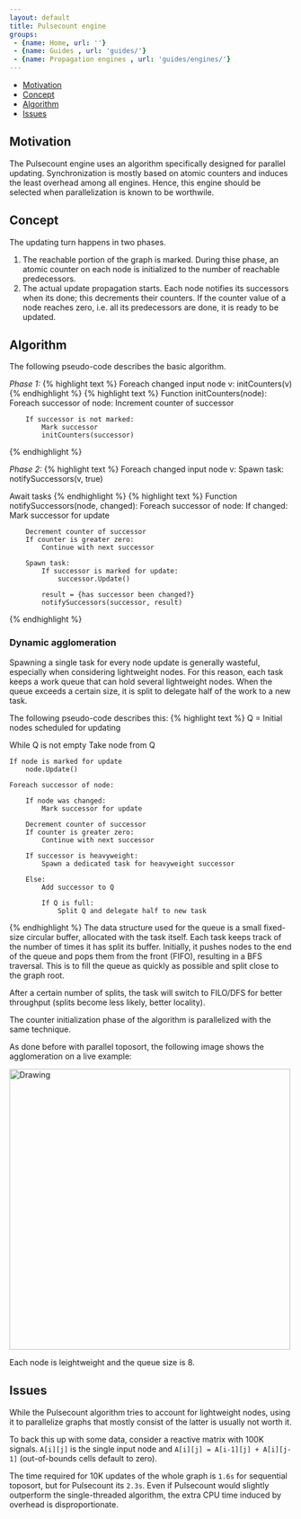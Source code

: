 ```yaml
---
layout: default
title: Pulsecount engine
groups: 
 - {name: Home, url: ''}
 - {name: Guides , url: 'guides/'}
 - {name: Propagation engines , url: 'guides/engines/'}
---
```


* [Motivation](#motivation)
* [Concept](#concept)
* [Algorithm](#algorithm)
* [Issues](#issues)

## Motivation

The Pulsecount engine uses an algorithm specifically designed for parallel updating.
Synchronization is mostly based on atomic counters and induces the least overhead among all engines.
Hence, this engine should be selected when parallelization is known to be worthwile.

## Concept

The updating turn happens in two phases.

1. The reachable portion of the graph is marked.
   During thise phase, an atomic counter on each node is initialized to the number of reachable predecessors.
2. The actual update propagation starts. Each node notifies its successors when its done; this decrements their counters.
   If the counter value of a node reaches zero, i.e. all its predecessors are done, it is ready to be updated.

## Algorithm

The following pseudo-code describes the basic algorithm.

*Phase 1:*
{% highlight text %}
Foreach changed input node v:
    initCounters(v)
{% endhighlight %}
{% highlight text %}
Function initCounters(node):
    Foreach successor of node:
        Increment counter of successor

        If successor is not marked:
            Mark successor
            initCounters(successor)
{% endhighlight %}

*Phase 2:*
{% highlight text %}
Foreach changed input node v:
    Spawn task:
        notifySuccessors(v, true)

Await tasks
{% endhighlight %}
{% highlight text %}
Function notifySuccessors(node, changed):
    Foreach successor of node:
        If changed:
            Mark successor for update

        Decrement counter of successor
        If counter is greater zero:
            Continue with next successor

        Spawn task:
            If successor is marked for update:
                successor.Update()

            result = {has successor been changed?}
            notifySuccessors(successor, result) 
{% endhighlight %}

### Dynamic agglomeration

Spawning a single task for every node update is generally wasteful, especially when considering lightweight nodes.
For this reason, each task keeps a work queue that can hold several lightweight nodes.
When the queue exceeds a certain size, it is split to delegate half of the work to a new task.

The following pseudo-code describes this:
{% highlight text %}
Q = Initial nodes scheduled for updating

While Q is not empty
    Take node from Q

    If node is marked for update
        node.Update()

    Foreach successor of node:

        If node was changed:
            Mark successor for update

        Decrement counter of successor
        If counter is greater zero:
            Continue with next successor

        If successor is heavyweight:
            Spawn a dedicated task for heavyweight successor

        Else:
            Add successor to Q

            If Q is full:
                Split Q and delegate half to new task
{% endhighlight %}
The data structure used for the queue is a small fixed-size circular buffer, allocated with the task itself.
Each task keeps track of the number of times it has split its buffer.
Initially, it pushes nodes to the end of the queue and pops them from the front (FIFO), resulting in a BFS traversal.
This is to fill the queue as quickly as possible and split close to the graph root.

After a certain number of splits, the task will switch to FILO/DFS for better throughput (splits become less likely, better locality).

The counter initialization phase of the algorithm is parallelized with the same technique.

As done before with parallel toposort, the following image shows the agglomeration on a live example:

<img src="{{ site.baseurl }}/media/pulsecount.png" alt="Drawing" width="500px"/>

Each node is leightweight and the queue size is 8.


## Issues

While the Pulsecount algorithm tries to account for lightweight nodes, using it to parallelize graphs that mostly consist of the latter is usually not worth it.

To back this up with some data, consider a reactive matrix with 100K signals.
`A[i][j]` is the single input node and `A[i][j] = A[i-1][j] + A[i][j-1]` (out-of-bounds cells default to zero).

The time required for 10K updates of the whole graph is `1.6s` for sequential toposort, but for Pulsecount its `2.3s`.
Even if Pulsecount would slightly outperform the single-threaded algorithm, the extra CPU time induced by overhead is disproportionate.